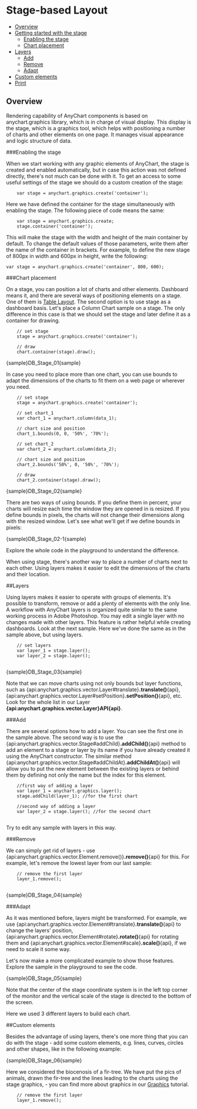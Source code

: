 # Stage-based Layout

* [Overview](#overview)
* [Getting started with the stage](#getting_started_with_the_stage)
  * [Enabling the stage](#enabling_the_stage)
  * [Chart placement](#chart_placement)
* [Layers](#layers)
  * [Add](#add)
  * [Remove](#remove)
  * [Adapt](#adapt)
* [Custom elements](#custom_elements)
* [Print](#print)

  
## Overview

Rendering capability of AnyChart components is based on anychart.graphics library, which is in charge of visual display. This display is the stage, which is a graphics tool, which helps with positioning a number of charts and other elements on one page. 
It manages visual appearance and logic structure of data.

###Enabling the stage

When we start working with any graphic elements of AnyChart, the stage is created and enabled automatically, but in case this action was not defined directly, there's not much can be done with it.
To get an access to some useful settings of the stage we should do a custom creation of the stage:

```
	var stage = anychart.graphics.create('container');
```
Here we have defined the container for the stage simultaneously with enabling the stage. The following piece of code means the same:
```
	var stage = anychart.graphics.create;
	stage.container('container');
```

This will make the stage with the width and height of the main container by default. To change the default values of those parameters, write them after the name of the container in brackets. 
For example, to define the new stage of 800px in width and 600px in height, write the following:

```
var stage = anychart.graphics.create('container', 800, 600);
```

###Chart placement

On a stage, you can position a lot of charts and other elements. Dashboard means it, and there are several ways of positioning elements on a stage. 
One of them is [Table Layout](Table_Layout). The second option is to use stage as a dashboard basis.
Let's place a Column Chart sample on a stage. The only difference in this case is that we should set the stage and later define it as a container for drawing.

```
    // set stage
    stage = anychart.graphics.create('container');
	
	// draw
    chart.container(stage).draw();
```
{sample}DB\_Stage\_01{sample}


In case you need to place more than one chart, you can use bounds to adapt the dimensions of the charts to fit them on a web page or wherever you need.

```
    // set stage
    stage = anychart.graphics.create('container');
	
	// set chart_1
    var chart_1 = anychart.column(data_1);
	
	// chart size and position
	chart_1.bounds(0, 0, '50%', '70%');
	
	// set chart_2
    var chart_2 = anychart.column(data_2);
	
	// chart size and position
	chart_2.bounds('50%', 0, '50%', '70%');
  
	// draw
	chart_2.container(stage).draw();
```
{sample}DB\_Stage\_02{sample}

There are two ways of using bounds. If you define them in percent, your charts will resize each time the window they are opened in is resized. If you define bounds in pixels, the charts will not change their dimensions along with the resized window. Let's see what we'll get if we define bounds in pixels:

{sample}DB\_Stage\_02-1{sample}

Explore the whole code in the playground to understand the difference.


When using stage, there's another way to place a number of charts next to each other. Using layers makes it easier to edit the dimensions of the charts and their location.

##Layers

Using layers makes it easier to operate with groups of elements. It's possible to transform, remove or add a plenty of elements with the only line. A workflow with AnyChart layers is organized quite similar to the same working process in Adobe Photoshop. You may edit a single layer with no changes made with other layers. This feature is rather helpful while creating dashboards.
Look at the next sample. Here we've done the same as in the sample above, but using layers.

```
	// set layers
    var layer_1 = stage.layer();
    var layer_2 = stage.layer();
	
```
{sample}DB\_Stage\_03{sample}

Note that we can move charts using not only bounds but layer functions, such as {api:anychart.graphics.vector.Layer#translate}**.translate()**{api}, {api:anychart.graphics.vector.Layer#setPosition}**.setPosition()**{api}, etc. Look for the whole list in our Layer **{api:anychart.graphics.vector.Layer}API{api}**.

###Add

There are several options how to add a layer. You can see the first one in the sample above. The second way is to use the {api:anychart.graphics.vector.Stage#addChild}**.addChild()**{api} method to add an element to a stage or layer by its name if you have already created it using the AnyChart constructor. The similar method {api:anychart.graphics.vector.Stage#addChildAt}**.addChildAt()**{api} will allow you to put the new element between the existing layers or behind them by defining not only the name but the index for this element.

```
	//first way of adding a layer
	var layer_1 = anychart.graphics.layer();
    stage.addChild(layer_1); //for the first chart
	
	//second way of adding a layer
    var layer_2 = stage.layer(); //for the second chart
	
```
Try to edit any sample with layers in this way.

###Remove

We can simply get rid of layers - use {api:anychart.graphics.vector.Element.remove()}**.remove()**{api} for this.
For example, let's remove the lowest layer from our last sample:

```
	// remove the first layer
    layer_1.remove();
	
```
{sample}DB\_Stage\_04{sample}

###Adapt

As it was mentioned before, layers might be transformed. For example, we use {api:anychart.graphics.vector.Element#translate}**.translate()**{api}
 to change the layers' position, {api:anychart.graphics.vector.Element#rotate}**.rotate()**{api} 
for rotating them and {api:anychart.graphics.vector.Element#scale}**.scale()**{api},
 if we need to scale it some way.
 
 Let's now make a more complicated example to show those features. Explore the sample in the playground to see the code.
 
{sample}DB\_Stage\_05{sample}

Note that the center of the stage coordinate system is in the left top corner of the monitor and the vertical scale of the stage is directed to the bottom of the screen.

Here we used 3 different layers to build each chart.

##Custom elements

Besides the advantage of using layers, there's one more thing that you can do with the stage - add some custom elements, e.g. lines, curves, circles and other shapes, like in the following example:

{sample}DB\_Stage\_06{sample}

Here we considered the biocenosis of a fir-tree. We have put the pics of animals, drawn the fir-tree and the lines leading to the charts using the stage graphics, - you can find more about graphics in our [Graphics](../Graphics/Basics) tutorial.
 
```
	// remove the first layer
    layer_1.remove();
	
```
